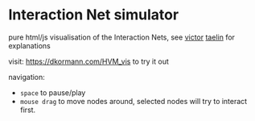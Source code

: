 
# Interaction Net simulator

pure html/js visualisation of the Interaction Nets, see [victor](https://gist.github.com/VictorTaelin) [taelin](https://x.com/victorTaelin) for explanations

visit: https://dkormann.com/HVM_vis to try it out

navigation:

- `space` to pause/play
- `mouse drag` to move nodes around, selected nodes will try to interact first.


